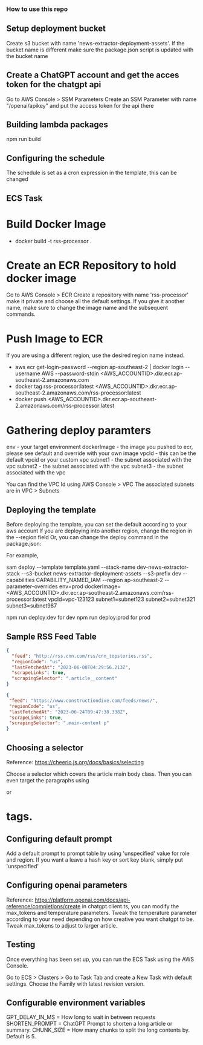 ### How to use this repo

## Setup deployment bucket

Create s3 bucket with name 'news-extractor-deployment-assets'. If the bucket name is different make sure the package.json script is updated with the bucket name

## Create a ChatGPT account and get the acces token for the chatgpt api

Go to AWS Console > SSM Parameters
Create an SSM Parameter with name "/openai/apikey" and put the access token for the api there

## Building lambda packages

npm run build

## Configuring the schedule

The schedule is set as a cron expression in the template, this can be changed

## ECS Task

# Build Docker Image

- docker build -t rss-processor .

# Create an ECR Repository to hold docker image

Go to AWS Console > ECR
Create a repository with name 'rss-processor' make it private and choose all the default settings.
If you give it another name, make sure to change the image name and the subsequent commands.

# Push Image to ECR

If you are using a different region, use the desired region name instead.

- aws ecr get-login-password --region ap-southeast-2 | docker login --username AWS --password-stdin <AWS_ACCOUNTID>.dkr.ecr.ap-southeast-2.amazonaws.com
- docker tag rss-processor:latest <AWS_ACCOUNTID>.dkr.ecr.ap-southeast-2.amazonaws.com/rss-processor:latest
- docker push <AWS_ACCOUNTID>.dkr.ecr.ap-southeast-2.amazonaws.com/rss-processor:latest

# Gathering deploy paramters

env - your target environment
dockerImage - the image you pushed to ecr, please see default and override with your own image
vpcId - this can be the default vpcid or your custom vpc
subnet1 - the subnet associated with the vpc
subnet2 - the subnet associated with the vpc
subnet3 - the subnet associated with the vpc

You can find the VPC Id using AWS Console > VPC
The associated subnets are in VPC > Subnets

## Deploying the template

Before deploying the template, you can set the default according to your aws account
If you are deploying into another region, change the region in the --region field
Or, you can change the deploy command in the package.json:

For example,

sam deploy --template template.yaml --stack-name dev-news-extractor-stack --s3-bucket news-extractor-deployment-assets --s3-prefix dev --capabilities CAPABILITY_NAMED_IAM --region ap-southeast-2 --parameter-overrides env=prod dockerImage=<AWS_ACCOUNTID>.dkr.ecr.ap-southeast-2.amazonaws.com/rss-processor:latest vpcId=vpc-123123 subnet1=subnet123 subnet2=subnet321 subnet3=subnet987

npm run deploy:dev for dev
npm run deploy:prod for prod

## Sample RSS Feed Table

```json
{
  "feed": "http://rss.cnn.com/rss/cnn_topstories.rss",
  "regionCode": "us",
  "lastFetchedAt": "2023-06-08T04:29:56.213Z",
  "scrapeLinks": true,
  "scrapingSelector": ".article__content"
}

{
 "feed": "https://www.constructiondive.com/feeds/news/",
 "regionCode": "us",
 "lastFetchedAt": "2023-06-24T09:47:38.338Z",
 "scrapeLinks": true,
 "scrapingSelector": ".main-content p"
}
```

## Choosing a selector

Reference: https://cheerio.js.org/docs/basics/selecting

Choose a selector which covers the article main body class. Then you can even target the paragraphs using <p> or <h1> tags.

## Configuring default prompt

Add a default prompt to prompt table by using 'unspecified' value for role and region. If you want a leave a hash key or sort key blank, simply put 'unspecified'


## Configuring openai parameters

Reference: https://platform.openai.com/docs/api-reference/completions/create
in chatgpt.client.ts, you can modify the max_tokens and temperature parameters. 
Tweak the temperature parameter according to your need depending on how creative you want chatgpt to be.
Tweak max_tokens to adjust to larger article.

## Testing

Once everything has been set up, you can run the ECS Task using the AWS Console.

Go to ECS > Clusters > Go to Task Tab and create a New Task with default settings. Choose the Family with latest revision version. 

## Configurable environment variables

GPT_DELAY_IN_MS = How long to wait in between requests
SHORTEN_PROMPT = ChatGPT Prompt to shorten a long article or summary.
CHUNK_SIZE = How many chunks to split the long contents by. Default is 5.